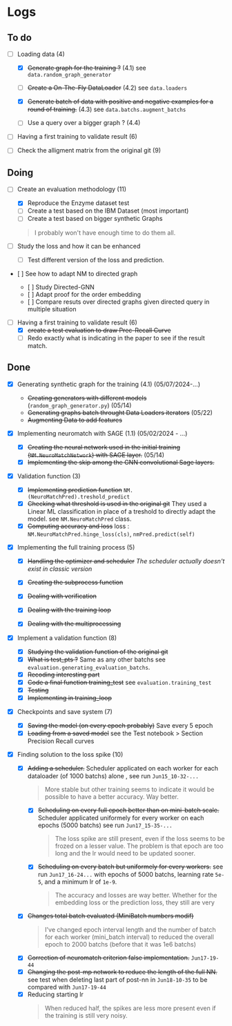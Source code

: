 # Logs

## To do

- [ ] Loading data (4)
  - [X] ~~Generate graph for the training ?~~ (4.1) see `data.random_graph_generator`
  - [ ] ~~Create a On-The-Fly DataLoader~~ (4.2) see `data.loaders`
  - [X] ~~Generate batch of data with positive and negative examples for a round of training.~~ (4.3) see `data.batchs.augment_batchs`
  - [ ] Use a query over a bigger graph ? (4.4)


- [ ] Having a first training to validate result (6)

- [ ] Check the alligment matrix from the original git (9)

## Doing

- [ ] Create an evaluation methodology (11)
  - [X] Reproduce the Enzyme dataset test
  - [ ] Create a test based on the IBM Dataset (most important)
  - [ ] Create a test based on bigger synthetic Graphs
  > I probably won't have enough time to do them all. 

- [ ] Study the loss and how it can be enhanced
  -[ ] Test different version of the loss and prediction. 


- [ ] See how to adapt NM to directed graph 

  - [ ] Study Directed-GNN 
  - [ ] Adapt proof for the order embedding 
  - [ ] Compare resuts over directed graphs given directed query in multiple situation


- [ ] Having a first training to validate result (6)
  - [X] ~~create a test evaluation to draw Prec-Recall Curve~~
  - [ ] Redo exactly what is indicating in the paper to see if the result match. 

## Done

* [X] Generating synthetic graph for the training (4.1) (05/07/2024-...)
  * ~~Creating generators with different models~~ (`random_graph_generator.py`) (05/14)
  * ~~Generating graphs batch throught Data Loaders iterators~~ (05/22)
  * ~~Augmenting Data to add features~~


* [X] Implementing neuromatch with SAGE (1.1) (05/02/2024 - ...)
  * [X] ~~Creating the neural network used in the initial training (`NM.NeuroMatchNetwork`) with SAGE layer.~~ (05/14)
  * [X] ~~Implementing the skip among the GNN convolutional Sage layers.~~

- [X] Validation function (3)
  - [X] ~~Implementing prediction function~~ `NM.(NeuroMatchPred).treshold_predict`
  - [X] ~~Checking what threshold is used in the original git~~ They used a Linear ML classification in place of a treshold to directly adapt the model. see `NM.NeuroMatchPred` class. 
  - [X] ~~Computing accuracy and loss~~ loss : `NM.NeuroMatchPred.hinge_loss(cls)`, `nmPred.predict(self)`

- [X] Implementing the full training process (5)

  - [X] ~~Handling the optimizer and scheduler~~ *The scheduler actually doesn't exist in classic version*
  - [X] ~~Creating the subprocess function~~
  - [X] ~~Dealing with verification~~
  - [X] ~~Dealing with the training loop~~
  - [X] ~~Dealing with the multiprocessing~~


- [X] Implement a validation function (8)

  - [X] ~~Studying the validation function of the original git~~
  - [X] ~~What is test_pts ?~~ Same as any other batchs see `evaluation.generating_evaluation_batchs`. 
  - [X] ~~Recoding interesting part~~
  - [X] ~~Code a final function training_test~~ see `evaluation.training_test`
  - [X] ~~Testing~~ 
  - [X] ~~Implementing in training_loop~~

- [X] Checkpoints and save system (7)
  - [X] ~~Saving the model (on every epoch probably)~~ Save every 5 epoch
  - [X] ~~Loading from a saved model~~ see the Test notebook > Section Precision Recall curves

- [X] Finding solution to the loss spike (10)
  - [X] ~~Adding a scheduler.~~ Scheduler applicated on each worker for each dataloader (of 1000 batchs) alone , see run `Jun15_10-32-...`
      > More stable but other training seems to indicate it would be possible to have a better accuracy. Way better.  
    - [X] ~~Scheduling on every full epoch better than on mini-batch scale.~~ Scheduler applicated uniformely for every worker on each epochs (5000 batchs) see run `Jun17_15-35-...`
      > The loss spike are still present, even if the loss seems to be frozed on a lesser value. The problem is that epoch are too long and the lr would need to be updated sooner. 
    - [X] ~~Scheduling on every batch but uniformely for every workers.~~ see run `Jun17_16-24...` with epochs of 5000 batchs, learning rate `5e-5`, and a minimum lr of `1e-9`. 
      > The accuracy and losses are way better. Whether for the embedding loss or the prediction loss, they still are very 

  - [X] ~~Changes total batch evaluated (MiniBatch numbers modif)~~
    > I've changed epoch interval length and the number of batch for each worker (mini_batch interval) to reduced the overall epoch to 2000 batchs (before that it was 1e6 batchs)
  - [X] ~~Correction of neuromatch criterion false implementation.~~ `Jun17-19-44`
  - [X] ~~Changing the post-mp network to reduce the length of the full NN.~~  see test when deleting last part of post-nn in `Jun18-10-35` to be compared with `Jun17-19-44`
  - [X] Reducing starting lr 
    > When reduced half, the spikes are less more present even if the training is still very noisy. 
